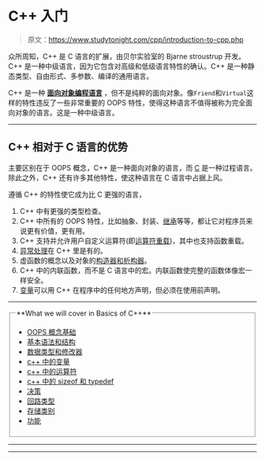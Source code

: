 # C++ 入门

> 原文：<https://www.studytonight.com/cpp/introduction-to-cpp.php>

众所周知，C++ 是 C 语言的扩展，由贝尔实验室的 Bjarne stroustrup 开发。C++ 是一种中级语言，因为它包含对高级和低级语言特性的确认。C++ 是一种静态类型、自由形式、多参数、编译的通用语言。

C++ 是一种 **[面向对象编程语言](cpp-and-oops-concepts.php)** ，但不是纯粹的面向对象。像`Friend`和`Virtual`这样的特性违反了一些非常重要的 OOPS 特性，使得这种语言不值得被称为完全面向对象的语言。这是一种中级语言。

* * *

## C++ 相对于 C 语言的优势

主要区别在于 OOPS 概念，C++ 是一种面向对象的语言，而 [C](/c/overview-of-c.php) 是一种过程语言。除此之外，C++ 还有许多其他特性，使这种语言在 C 语言中占据上风。

遵循 C++ 的特性使它成为比 C 更强的语言，

1.  C++ 中有更强的类型检查。
2.  C++ 中所有的 OOPS 特性，比如抽象、封装、[继承](overview-of-inheritance.php)等等，都让它对程序员来说更有价值，更有用。
3.  C++ 支持并允许用户自定义运算符(即[运算符重载](operator-overloading.php))，其中也支持函数重载。
4.  [异常处理](exception-handling-in-cpp.php)在 C++ 里是有的。
5.  虚函数的概念以及对象的[构造器和析构器](constructors-and-destructors-in-cpp.php)。
6.  C++ 中的内联函数，而不是 C 语言中的宏。内联函数使完整的函数体像宏一样安全。
7.  [变量](variables-scope-details.php)可以用 C++ 在程序中的任何地方声明，但必须在使用前声明。

* * *

<fieldset><legend>**What we will cover in Basics of C++**</legend>

*   [OOPS 概念基础](cpp-and-oops-concepts.php)
*   [基本语法和结构](basics-of-cpp.php)
*   [数据类型和修改器](datatypes-and-modifiers-in-cpp.php)
*   [c++ 中的变量](variables-scope-details.php)
*   [c++ 中的运算符](operators-and-their-types.php)
*   [c++ 中的 sizeof 和 typedef](sizeof-and-typedef.php)
*   [决策](decision-making-in-cpp)
*   [回路类型](loops-in-cpp)
*   [存储类别](storage-classes-in-cpp)
*   [功能](functions-in-cpp)

</fieldset>

* * *

* * *